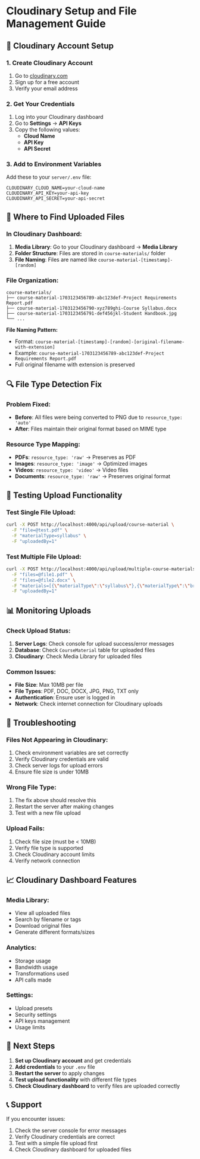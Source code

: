 # Cloudinary Setup and File Management Guide

## 🔧 **Cloudinary Account Setup**

### 1. **Create Cloudinary Account**
1. Go to [cloudinary.com](https://cloudinary.com)
2. Sign up for a free account
3. Verify your email address

### 2. **Get Your Credentials**
1. Log into your Cloudinary dashboard
2. Go to **Settings** → **API Keys**
3. Copy the following values:
   - **Cloud Name**
   - **API Key** 
   - **API Secret**

### 3. **Add to Environment Variables**
Add these to your `server/.env` file:
```env
CLOUDINARY_CLOUD_NAME=your-cloud-name
CLOUDINARY_API_KEY=your-api-key
CLOUDINARY_API_SECRET=your-api-secret
```

## 📁 **Where to Find Uploaded Files**

### **In Cloudinary Dashboard:**
1. **Media Library**: Go to your Cloudinary dashboard → **Media Library**
2. **Folder Structure**: Files are stored in `course-materials/` folder
3. **File Naming**: Files are named like `course-material-[timestamp]-[random]`

### **File Organization:**
```
course-materials/
├── course-material-1703123456789-abc123def-Project Requirements Report.pdf
├── course-material-1703123456790-xyz789ghi-Course Syllabus.docx
├── course-material-1703123456791-def456jkl-Student Handbook.jpg
└── ...
```

**File Naming Pattern:**
- Format: `course-material-[timestamp]-[random]-[original-filename-with-extension]`
- Example: `course-material-1703123456789-abc123def-Project Requirements Report.pdf`
- Full original filename with extension is preserved

## 🔍 **File Type Detection Fix**

### **Problem Fixed:**
- **Before**: All files were being converted to PNG due to `resource_type: 'auto'`
- **After**: Files maintain their original format based on MIME type

### **Resource Type Mapping:**
- **PDFs**: `resource_type: 'raw'` → Preserves as PDF
- **Images**: `resource_type: 'image'` → Optimized images
- **Videos**: `resource_type: 'video'` → Video files
- **Documents**: `resource_type: 'raw'` → Preserves original format

## 🧪 **Testing Upload Functionality**

### **Test Single File Upload:**
```bash
curl -X POST http://localhost:4000/api/upload/course-material \
  -F "file=@test.pdf" \
  -F "materialType=syllabus" \
  -F "uploadedBy=1"
```

### **Test Multiple File Upload:**
```bash
curl -X POST http://localhost:4000/api/upload/multiple-course-materials \
  -F "files=@file1.pdf" \
  -F "files=@file2.docx" \
  -F "materials=[{\"materialType\":\"syllabus\"},{\"materialType\":\"brochure\"}]" \
  -F "uploadedBy=1"
```

## 📊 **Monitoring Uploads**

### **Check Upload Status:**
1. **Server Logs**: Check console for upload success/error messages
2. **Database**: Check `CourseMaterial` table for uploaded files
3. **Cloudinary**: Check Media Library for uploaded files

### **Common Issues:**
- **File Size**: Max 10MB per file
- **File Types**: PDF, DOC, DOCX, JPG, PNG, TXT only
- **Authentication**: Ensure user is logged in
- **Network**: Check internet connection for Cloudinary uploads

## 🔧 **Troubleshooting**

### **Files Not Appearing in Cloudinary:**
1. Check environment variables are set correctly
2. Verify Cloudinary credentials are valid
3. Check server logs for upload errors
4. Ensure file size is under 10MB

### **Wrong File Type:**
1. The fix above should resolve this
2. Restart the server after making changes
3. Test with a new file upload

### **Upload Fails:**
1. Check file size (must be < 10MB)
2. Verify file type is supported
3. Check Cloudinary account limits
4. Verify network connection

## 📈 **Cloudinary Dashboard Features**

### **Media Library:**
- View all uploaded files
- Search by filename or tags
- Download original files
- Generate different formats/sizes

### **Analytics:**
- Storage usage
- Bandwidth usage
- Transformations used
- API calls made

### **Settings:**
- Upload presets
- Security settings
- API keys management
- Usage limits

## 🚀 **Next Steps**

1. **Set up Cloudinary account** and get credentials
2. **Add credentials** to your `.env` file
3. **Restart the server** to apply changes
4. **Test upload functionality** with different file types
5. **Check Cloudinary dashboard** to verify files are uploaded correctly

## 📞 **Support**

If you encounter issues:
1. Check the server console for error messages
2. Verify Cloudinary credentials are correct
3. Test with a simple file upload first
4. Check Cloudinary dashboard for uploaded files
